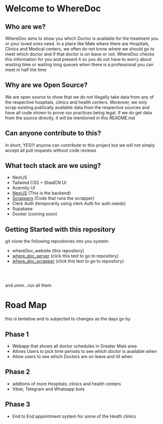 # Welcome to WhereDoc

## Who are we?

WhereDoc aims to show you which Doctor is available for the treatment
you or your loved ones need. In a place like Male where there are
Hospitals, Clinics and Medical centers, we often do not know where we
should go to meet which doctor and if that doctor is on leave or not.
WhereDoc checks this information for you and present it so you do not
have to worry about wasting time or waiting long queues when there is
a professional you can meet in half the time

## Why are we Open Source?

We are open source to show that we do not illegally take data from any of the respective hospitals, clinics and health centers. Moreover, we only scrap existing publically available data from the respective sources and have all code shown to prove our practices being legal. If we do get data from the source directly, it will be mentioned in this README.md

## Can anyone contribute to this?

In short, YES!!! anyone can contribute to this project but we will not simply accept all pull requests without code reviews


## What tech stack are we using?

- NextJS
- Tailwind CSS + ShadCN UI
- Acernity UI
- [NestJS](https://github.com/Elgius/where_doc_backend) (This is the backend)
- [Scrappers](https://github.com/Elgius/where_doc_scrapper) (Code that runs the scrapper)
- Clerk Auth (temporarily using clerk Auth for auth needs)
- Supabase
- Docker (coming soon)


## Getting Started with this repository

git clone the following repositories into you system:

- whereDoc_website (this repository)
- [where_doc_server](https://github.com/Elgius/where_doc_backend) (click this text to go to repository)
- [where_doc_scrapper](https://github.com/Elgius/where_doc_scrapper) (click this text to go to repository)

<br />
<br />

and umm...run all them


# Road Map

this is tentative and is subjected to changes as the days go by

## Phase 1
- Webapp that shows all doctor schedules in Greater Male area
- Allows Users to pick time periods to see which doctor is available when
- Allow users to see which Doctors are on leave and till when

## Phase 2
- additons of more Hospitals, clinics and health centers
- Viber, Telegram and Whatsapp bots

## Phase 3
- End to End appointment system for some of the Heath clinics


<!-- First, run the development server:

```bash
npm run dev
# or
yarn dev
# or
pnpm dev
# or
bun dev
```

Open [http://localhost:3000](http://localhost:3000) with your browser to see the result. -->
